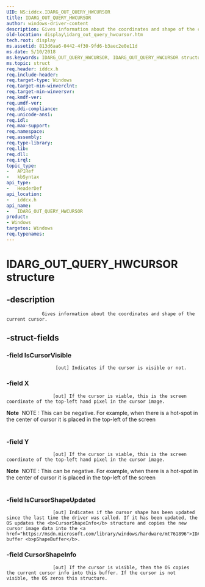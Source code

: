 ```yaml
---
UID: NS:iddcx.IDARG_OUT_QUERY_HWCURSOR
title: IDARG_OUT_QUERY_HWCURSOR
author: windows-driver-content
description: Gives information about the coordinates and shape of the current cursor.
old-location: display\idarg_out_query_hwcursor.htm
tech.root: display
ms.assetid: 813d6aa6-0442-4f30-9fd6-b3aec2e0e11d
ms.date: 5/10/2018
ms.keywords: IDARG_OUT_QUERY_HWCURSOR, IDARG_OUT_QUERY_HWCURSOR structure [Display Devices], display.idarg_out_query_hwcursor, iddcx/IDARG_OUT_QUERY_HWCURSOR
ms.topic: struct
req.header: iddcx.h
req.include-header: 
req.target-type: Windows
req.target-min-winverclnt: 
req.target-min-winversvr: 
req.kmdf-ver: 
req.umdf-ver: 
req.ddi-compliance: 
req.unicode-ansi: 
req.idl: 
req.max-support: 
req.namespace: 
req.assembly: 
req.type-library: 
req.lib: 
req.dll: 
req.irql: 
topic_type:
-	APIRef
-	kbSyntax
api_type:
-	HeaderDef
api_location:
-	iddcx.h
api_name:
-	IDARG_OUT_QUERY_HWCURSOR
product:
- Windows
targetos: Windows
req.typenames: 
---
```


# IDARG_OUT_QUERY_HWCURSOR structure


## -description



                 Gives information about the coordinates and shape of the current cursor.


## -struct-fields




### -field IsCursorVisible


                      [out] Indicates if the cursor is visible or not.
                 


### -field X


                     [out] If the cursor is viable, this is the screen coordinate of the top-left hand pixel in the cursor image.

<div class="alert"><b>Note</b>  NOTE : This can be negative. For example, when there is a hot-spot in the center of cursor it is placed in the top-left of the screen</div>
<div> </div>

### -field Y


                     [out] If the cursor is viable, this is the screen coordinate of the top-left hand pixel in the cursor image.

<div class="alert"><b>Note</b>  NOTE : This can be negative. For example, when there is a hot-spot in the center of cursor it is placed in the top-left of the screen</div>
<div> </div>

### -field IsCursorShapeUpdated


                     [out] Indicates if the cursor shape has been updated since the last time the driver was called. If it has been updated, the OS updates the <b>CursorShapeInfo</b> structure and copies the new cursor image data into the <a href="https://msdn.microsoft.com/library/windows/hardware/mt761896">IDARG_IN_QUERY_HWCURSOR</a> buffer <b>pShapeBuffer</b>.
                 


### -field CursorShapeInfo


                     [out] If the cursor is visible, then the OS copies the current cursor info into this buffer. If the cursor is not visible, the OS zeros this structure.
                 

